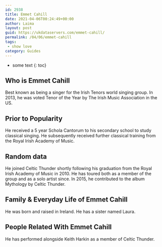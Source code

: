 ```yaml
---
id: 2938
title: Emmet Cahill
date: 2021-04-06T00:24:49+00:00
author: Laima
layout: post
guid: https://ukdataservers.com/emmet-cahill/
permalink: /04/06/emmet-cahill
tags:
 - show love
category: Guides
---
```


* some text
{: toc}


## Who is Emmet Cahill
                  
                  
                  
Best known as being a singer for the Irish Tenors world singing group. In 2013, he was voted Tenor of the Year by The Irish Music Association in the US.
                  
              
            
              
            
                
                
                
## Prior to Popularity
                  
                  
                  
He received a 5 year Schola Cantorum to his secondary school to study classical singing. He subsequently received further classical training from the Royal Irish Academy of Music.
                  
              
            
              
            
                
                
                
## Random data
                  
                  
                  
He joined Celtic Thunder shortly following his graduation from the Royal Irish Academy of Music in 2010. He has toured both as a member of the group and as a solo artist since. In 2015, he contributed to the album Mythology by Celtic Thunder.
                  
              
            
              
            
                
                
                
## Family & Everyday Life of Emmet Cahill
                  
                  
                  
He was born and raised in Ireland. He has a sister named Laura.
                  
              
            
              
            
                
                
                
## People Related With Emmet Cahill
                  
                  
                  
He has performed alongside Keith Harkin as a member of Celtic Thunder.
                  
              
            
              
            
                
              
            
              
              
            
            
              
            
          
          
          